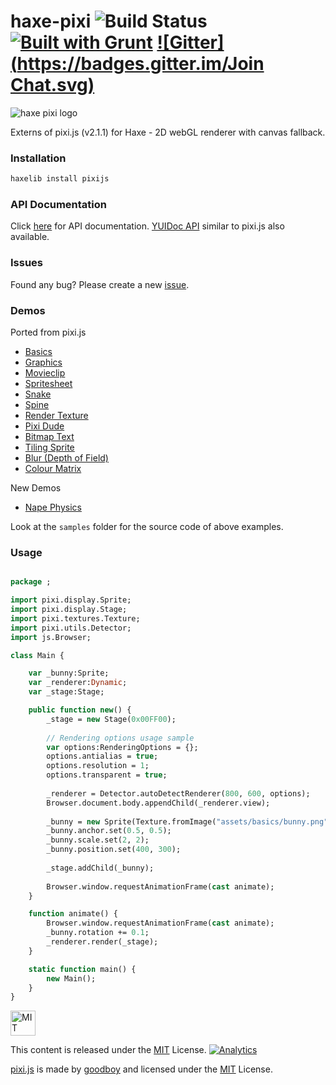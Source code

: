 haxe-pixi ![Build Status](https://travis-ci.org/adireddy/haxe-pixi.svg?branch=master) [![Built with Grunt](https://cdn.gruntjs.com/builtwith.png)](http://gruntjs.com/) [![Gitter](https://badges.gitter.im/Join Chat.svg)](https://gitter.im/adireddy/haxe-pixi?utm_source=badge&utm_medium=badge&utm_campaign=pr-badge&utm_content=badge)
=========

![haxe pixi logo](https://raw.githubusercontent.com/adireddy/haxe-pixi/master/logo.png)

Externs of pixi.js (v2.1.1) for Haxe - 2D webGL renderer with canvas fallback.

### Installation ###

```haxe
haxelib install pixijs
```
### API Documentation ###

Click [here](http://adireddy.github.io/docs/haxe-pixi) for API documentation.
[YUIDoc API](http://adireddy.github.io/docs/haxe-pixi/yui/) similar to pixi.js also available.

### Issues ###

Found any bug? Please create a new [issue](https://github.com/adireddy/haxe-pixi/issues/new).

### Demos ###

Ported from pixi.js

* [Basics](http://adireddy.github.io/demos/haxe-pixi/basics.html)
* [Graphics](http://adireddy.github.io/demos/haxe-pixi/graphics.html)
* [Movieclip](http://adireddy.github.io/demos/haxe-pixi/movieclip.html)
* [Spritesheet](http://adireddy.github.io/demos/haxe-pixi/spritesheet.html)
* [Snake](http://adireddy.github.io/demos/haxe-pixi/snake.html)
* [Spine](http://adireddy.github.io/demos/haxe-pixi/spine.html)
* [Render Texture](http://adireddy.github.io/demos/haxe-pixi/rendertexture.html)
* [Pixi Dude](http://adireddy.github.io/demos/haxe-pixi/pixidude.html)
* [Bitmap Text](http://adireddy.github.io/demos/haxe-pixi/bitmaptext.html)
* [Tiling Sprite](http://adireddy.github.io/demos/haxe-pixi/tiling.html)
* [Blur (Depth of Field)](http://adireddy.github.io/demos/haxe-pixi/blur.html)
* [Colour Matrix](http://adireddy.github.io/demos/haxe-pixi/colourmatrix.html)

New Demos

* [Nape Physics](http://adireddy.github.io/demos/haxe-pixi/nape.html)

Look at the `samples` folder for the source code of above examples.

### Usage ###

```haxe

package ;

import pixi.display.Sprite;
import pixi.display.Stage;
import pixi.textures.Texture;
import pixi.utils.Detector;
import js.Browser;

class Main {

	var _bunny:Sprite;
    var _renderer:Dynamic;
    var _stage:Stage;

	public function new() {
		_stage = new Stage(0x00FF00);
		
		// Rendering options usage sample
		var options:RenderingOptions = {};
		options.antialias = true;
		options.resolution = 1;
		options.transparent = true;
		
        _renderer = Detector.autoDetectRenderer(800, 600, options);
        Browser.document.body.appendChild(_renderer.view);
        
        _bunny = new Sprite(Texture.fromImage("assets/basics/bunny.png"));
        _bunny.anchor.set(0.5, 0.5);
        _bunny.scale.set(2, 2);
        _bunny.position.set(400, 300);
        
        _stage.addChild(_bunny);
        
        Browser.window.requestAnimationFrame(cast animate);
	}

	function animate() {
        Browser.window.requestAnimationFrame(cast animate);
        _bunny.rotation += 0.1;  
        _renderer.render(_stage);
    }

	static function main() {
		new Main();
	}
}
```

<a rel="license" href="http://opensource.org/licenses/MIT">
<img alt="MIT license" height="40" src="http://upload.wikimedia.org/wikipedia/commons/c/c3/License_icon-mit.svg" /></a>

This content is released under the [MIT](http://opensource.org/licenses/MIT) License. [![Analytics](https://ga-beacon.appspot.com/UA-31531781-2/haxe-pixi/)](https://github.com/igrigorik/ga-beacon)

[pixi.js](https://github.com/GoodBoyDigital/pixi.js) is made by [goodboy](http://www.goodboydigital.com/) and licensed under the [MIT](http://opensource.org/licenses/MIT) License.
